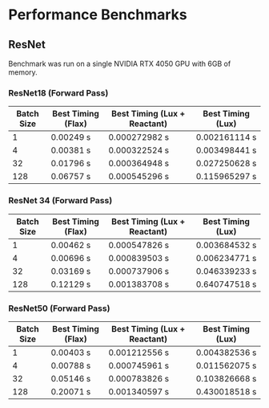 # Performance Benchmarks

## ResNet

Benchmark was run on a single NVIDIA RTX 4050 GPU with 6GB of memory.

### ResNet18 (Forward Pass)

| Batch Size | Best Timing (Flax) | Best Timing (Lux + Reactant) | Best Timing (Lux) |
| ---------- | ------------------ | ---------------------------- | ----------------- |
| 1          | 0.00249 s          | 0.000272982 s                | 0.002161114 s     |
| 4          | 0.00381 s          | 0.000322524 s                | 0.003498441 s     |
| 32         | 0.01796 s          | 0.000364948 s                | 0.027250628 s     |
| 128        | 0.06757 s          | 0.000545296 s                | 0.115965297 s     |

### ResNet 34 (Forward Pass)

| Batch Size | Best Timing (Flax) | Best Timing (Lux + Reactant) | Best Timing (Lux) |
| ---------- | ------------------ | ---------------------------- | ----------------- |
| 1          | 0.00462 s          | 0.000547826 s                | 0.003684532 s     |
| 4          | 0.00696 s          | 0.000839503 s                | 0.006234771 s     |
| 32         | 0.03169 s          | 0.000737906 s                | 0.046339233 s     |
| 128        | 0.12129 s          | 0.001383708 s                | 0.640747518 s     |

### ResNet50 (Forward Pass)

| Batch Size | Best Timing (Flax) | Best Timing (Lux + Reactant) | Best Timing (Lux) |
| ---------- | ------------------ | ---------------------------- | ----------------- |
| 1          | 0.00403 s          | 0.001212556 s                | 0.004382536 s     |
| 4          | 0.00788 s          | 0.000745961 s                | 0.011562075 s     |
| 32         | 0.05146 s          | 0.000783826 s                | 0.103826668 s     |
| 128        | 0.20071 s          | 0.001340597 s                | 0.430018518 s     |
